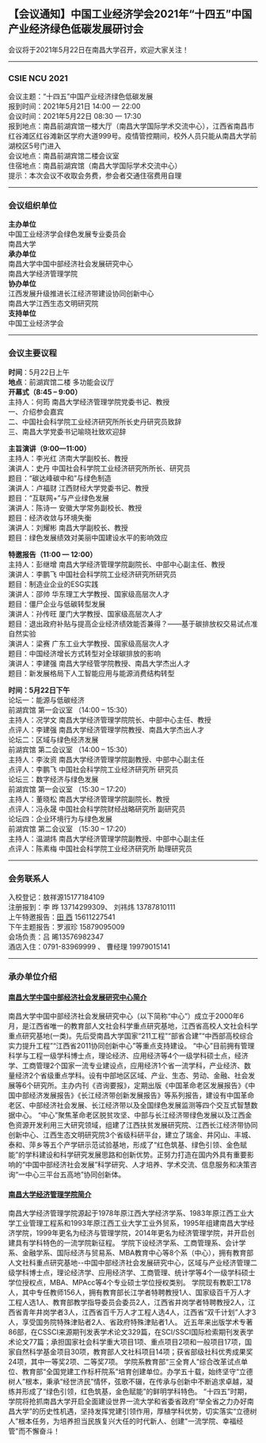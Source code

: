 
## 【会议通知】中国工业经济学会2021年“十四五”中国产业经济绿色低碳发展研讨会

会议将于2021年5月22日在南昌大学召开，欢迎大家关注！

--------

### CSIE NCU 2021
会议主题：“十四五”中国产业经济绿色低碳发展\
报到时间：2021年5月21日 14:00 — 22:00\
会议时间：2021年5月22日 08:30 — 17:30\
报到地点：南昌前湖宾馆一楼大厅（南昌大学国际学术交流中心），江西省南昌市红谷滩区红谷滩新区学府大道999号。疫情管控期间，校外人员只能从南昌大学前湖校区5号门进入\
会议地点：南昌前湖宾馆二楼会议室\
住宿地点：南昌前湖宾馆（南昌大学国际学术交流中心）\
提示：本次会议不收取会务费，参会者交通住宿费用自理

----------

### 会议组织单位
**主办单位**\
中国工业经济学会绿色发展专业委员会\
南昌大学\
**承办单位**\
南昌大学中国中部经济社会发展研究中心\
南昌大学经济管理学院\
**协办单位**\
江西发展升级推进长江经济带建设协同创新中心\
南昌大学江西生态文明研究院\
**支持单位**\
中国工业经济学会

---------

### 会议主要议程
**时间**：5月22日上午\
**地点**：前湖宾馆二楼 多功能会议厅\
**开幕式（8:45 – 9:00）**\
主持人：何筠 南昌大学经济管理学院党委书记、教授\
一、介绍参会嘉宾\
二、中国社会科学院工业经济研究所所长史丹研究员致辞\
三、南昌大学党委书记喻晓社致欢迎辞

**主旨演讲（9:00—11:00）**\
主持人：李光红 济南大学副校长、教授\
演讲人：史丹 中国社会科学院工业经济研究所所长、研究员\
题目：“碳达峰碳中和”与绿色制造\
演讲人：卢福财 江西财经大学党委书记、教授\
题目：“互联网+”与产业绿色发展\
演讲人：陈诗一 安徽大学常务副校长、教授\
题目：经济收敛与环境失衡\
演讲人：刘耀彬 南昌大学副校长、教授\
题目：绿色发展绩效对美丽中国建设水平的影响效应

**特邀报告（11:00 — 12:00）**\
主持人：彭继增 南昌大学经济管理学院副院长、中部中心副主任、教授\
演讲人：李鹏飞 中国社会科学院工业经济研究所研究员\
题目：制造业企业的ESG实践\
演讲人：邵帅 华东理工大学教授、国家级高层次人才\
题目：僵尸企业与低碳转型发展\
演讲人：孙传旺 厦门大学教授、国家级高层次人才\
题目：退出政府补贴与提高企业经济绩效能否兼得？——基于碳排放权交易试点准自然实验\
演讲人：梁赛 广东工业大学教授、国家级高层次人才\
题目：中国经济增长方式转型对全球碳排放的影响\
演讲人：李建强 南昌大学经管学院教授、南昌大学杰出人才\
题目：新发展格局下人工智能应用与能源消费结构转型

**时间：5月22日下午**\
论坛一：能源与低碳经济\
前湖宾馆 第一会议室 （14:00 – 15:30）\
主持人：况学文 南昌大学经济管理学院院长、中部中心主任、教授\
点评人：李建强 南昌大学经济管理学院教授、南昌大学杰出人才\
论坛二：区域与绿色经济发展\
前湖宾馆 第二会议室 （14:00 – 15:30）\
主持人：李汝资 南昌大学经济管理学院副教授、中部中心副主任\
点评人：李鹏飞 中国社会科学院工业经济研究所 研究员\
论坛三：数字经济与绿色发展\
前湖宾馆 第一会议室 （15:30 – 17:20）\
主持人：董晓松 南昌大学经济管理学院副院长、教授\
点评人：冯永晟 中国社会科学院财经战略研究所 副研究员\
论坛四：企业环境行为与绿色发展\
前湖宾馆 第二会议室 （15:30 – 17:20）\
主持人：温湖炜 南昌大学经济管理学院副教授、中部中心副主任\
点评人：陈素梅 中国社会科学院工业经济研究所 助理研究员

---------------

### 会务联系人
入校登记：敖祥源15177184109\
注册报到：李   晔 13714299309、 刘祎炜 13787810111\
上午特邀报告：[田   西](http://sem.ncu.edu.cn/szdw/szgk/js/79c83e7575f34bfca134a33cd2e17209.htm) 15611227541\
下午主题报告：罗淑珍 15879095009\
会场负责：吕   晞13576982347\
酒店入住：0791-83969999 、 曹经理 19979015141


------------------

### 承办单位介绍
#### [南昌大学中国中部经济社会发展研究中心简介](http://ccced.ncu.edu.cn/)
南昌大学中国中部经济社会发展研究中心（以下简称“中心”）成立于2000年6月，是江西省唯一的教育部人文社会科学重点研究基地，江西省高校人文社会科学重点研究基地(一类)。先后受南昌大学国家“211工程”“部省合建”“中西部高校综合实力提升工程”“江西省2011协同创新中心”等重点支持建设。
“中心”目前拥有管理科学与工程一级学科博士点，理论经济、应用经济等4个一级学科硕士点，经济学、工商管理2个国家一流专业建设点，应用经济1个省一流学科，产业经济、数量经济2个省级重点学科。设有中部地区区域、产业、生态、劳动、金融、社会发展等6个研究所。主办内刊《咨询要报》，定期出版《中国革命老区发展报告》《中国中部经济发展报告》《长江经济带创新发展报告》等系列报告，建设有中国革命老区、中部经济社会发展、长江经济带以及全国绿色发展监测等四个交互式智慧数据中心。
“中心”聚焦革命老区脱贫攻坚、中部与长江经济带绿色发展以及江西金色资源开发利用三大研究领域，组建了江西扶贫发展研究院、江西长江经济带协同创新中心、江西生态文明研究院3个省级科研平台，建立了瑞金、井冈山、丰城、泰和、萍乡等五个产学研示范试验基地，形成了“红色筑基、绿色引领、金色赋能”的学科建设和科学研究发展思路和创新优势。正努力打造在国内外具有重要影响的“中国中部经济社会发展”科学研究、人才培养、学术交流、信息服务和决策咨询“一中心三平台五高地”协同创新体。

#### [南昌大学经济管理学院简介](http://sem.ncu.edu.cn/)
南昌大学经济管理学院源起于1978年原江西大学经济学系、1983年原江西工业大学工业管理工程系和1993年原江西工业大学工业外贸系，1995年组建南昌大学经济学院，1999年更名为经济与管理学院，2014年更名为经济管理学院，并开启创建具有学科特色的一流学院新征程。
学院下设经济学系、工商管理系、会计学系、金融学系、国际经济与贸易系、MBA教育中心等8个系（中心），拥有教育部人文社科重点研究基地--中国中部经济社会发展研究中心，区域与产业经济管理二级学科博士点，理论经济学、应用经济学、工商管理、统计学等4个一级学科硕士学位授权点，MBA、MPAcc等4个专业硕士学位授权类别。
学院现有教职工178人，其中专任教师156人，拥有教育部长江学者特聘教授1人、国家级百千万人才工程人选1人、教育部教学指导委员会委员2人，江西省井岗学者特聘教授2人，江西省青年井岗学者3人，江西省百千万人才工程人选4人，江西省“双千计划”人才3人，享受国务院特殊津贴者2人、省政府特殊津贴者1人。
近五年来出版学术专著86部，在CSSCI来源期刊发表学术论文329篇，在SCI/SSCI国际检索期刊发表学术论文77篇；承担国家社会科学重大项目1项、重点项目2项和一般项目17项，国家自然科学基金项目30项，教育部人文社科项目14项；获省部级社科优秀成果奖24项，其中一等奖2项、二等奖7项。
学院系教育部“三全育人”综合改革试点单位、教育部“全国党建工作标杆院系”培育创建单位。办学五十载，始终坚守“立德树人”根本，秉承“经世济民”情怀，弦歌不辍，在传承与创新中不断追求卓越，凝练并形成了“绿色引领，红色筑基，金色赋能”的鲜明学科特色。
“十四五”时期，学院将抢抓南昌大学开启全面建设世界一流大学和省委省政府“举全省之力办好南昌大学”的历史性机遇，坚持发挥党建引领作用，厚植学科优势，切实落实“立德树人”根本任务，为培养担当民族复兴大任的时代新人、创建"一流学院、幸福经管"而不懈奋斗！




